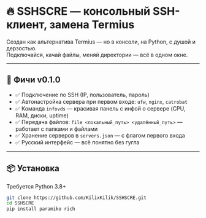 # 🔥 SSHSCRE — консольный SSH-клиент, замена Termius

Создан как альтернатива Termius — но в консоли, на Python, с душой и дерзостью.  
Подключайся, качай файлы, меняй директории — всё в одном окне.

---

## 🚀 Фичи v0.1.0

- ✅ Подключение по SSH (IP, пользователь, пароль)
- ✅ Автонастройка сервера при первом входе: `ufw`, `nginx`, `catrobat`
- ✅ Команда `infovds` — красивая панель с инфой о сервере (CPU, RAM, диски, uptime)
- ✅ Передача файлов: `file <локальный_путь> <удалённый_путь>` — работает с папками и файлами
- ✅ Хранение серверов в `servers.json` — с флагом первого входа
- ✅ Русский интерфейс — всё понятно без гугла

---

## 📦 Установка

Требуется Python 3.8+

```bash
git clone https://github.com/KilixKilik/SSHSCRE.git
cd SSHSCRE
pip install paramiko rich
```
